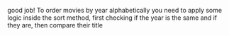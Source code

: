 good job!
To order movies by year alphabetically you need to apply some logic inside the sort method, first checking if the year is the same and if they are, then compare their title
